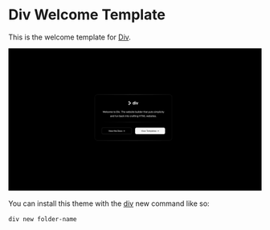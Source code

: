 # Div Welcome Template

This is the welcome template for [Div](https://div.so).

![Div Welcome Template Cover Photo](https://raw.githubusercontent.com/projectdiv/template-welcome/refs/heads/main/src/assets/images/cover.jpg)

You can install this theme with the [div](https://www.npmjs.com/div) new command like so:

```
div new folder-name
```
